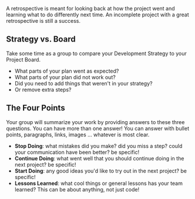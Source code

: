 A retrospective is meant for looking back at how the project went and learning what to do differently next time. An incomplete project with a great retrospective is still a success.

## Strategy vs. Board

Take some time as a group to compare your Development Strategy to your Project Board.

- What parts of your plan went as expected?
- What parts of your plan did not work out?
- Did you need to add things that weren't in your strategy?
- Or remove extra steps?

## The Four Points

Your group will summarize your work by providing answers to these three questions. You can have more than one answer! You can answer with bullet points, paragraphs, links, images ... whatever is most clear.

- **Stop Doing**: what mistakes did you make? did you miss a step? could your communication have been better? be specific!
- **Continue Doing**: what went well that you should continue doing in the next project? be specific!
- **Start Doing**: any good ideas you'd like to try out in the next project? be specific!
- **Lessons Learned**: what cool things or general lessons has your team learned? This can be about anything, not just code!
